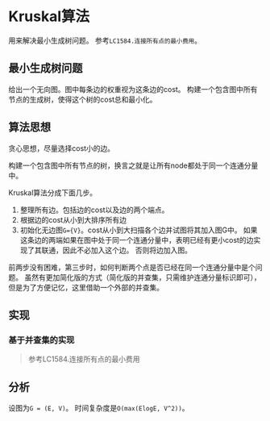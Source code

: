 # Kruskal算法
用来解决最小生成树问题。
参考`LC1584.连接所有点的最小费用`。

## 最小生成树问题
给出一个无向图。图中每条边的权重视为这条边的cost。
构建一个包含图中所有节点的生成树，使得这个树的cost总和最小化。

## 算法思想
贪心思想，尽量选择cost小的边。

构建一个包含图中所有节点的树，换言之就是让所有node都处于同一个连通分量中。

Kruskal算法分成下面几步。
1. 整理所有边。包括边的cost以及边的两个端点。
2. 根据边的cost从小到大排序所有边
3. 初始化无边图`G={V}`。cost从小到大扫描各个边并试图将其加入图G中。
如果这条边的两端如果在图中处于同一个连通分量中，表明已经有更小cost的边实现了其联通，因此不必加入这个边。
否则将边加入图。

前两步没有困难，第三步时，如何判断两个点是否已经在同一个连通分量中是个问题。
虽然有更加简化版的方式（简化版的并查集，只需维护连通分量标识即可），
但是为了方便记忆，这里借助一个外部的并查集。

## 实现
### 基于并查集的实现
>参考LC1584.连接所有点的最小费用

## 分析
设图为`G = (E, V)`。
时间复杂度是`O(max(ElogE, V^2))`。